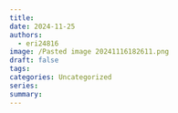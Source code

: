 ```yaml
---
title: 
date: 2024-11-25
authors:
  - eri24816
image: /Pasted image 20241116182611.png
draft: false
tags: 
categories: Uncategorized
series: 
summary:
---
```

